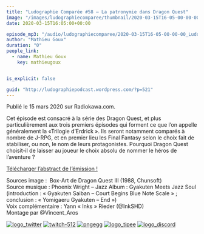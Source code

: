 ```yaml
---
title: "Ludographie Comparée #58 – La patronymie dans Dragon Quest"
image: "/images/ludographiecomparee/thumbnail/2020-03-15T16-05-00-00-00_LudographieCompare58LapatronymiedansDragonQuest.jpg"
date: 2020-03-15T16:05:00+00:00

episode_mp3: "/audio/ludographiecomparee/2020-03-15T16-05-00-00-00_LudographieCompare58LapatronymiedansDragonQuest.mp3"
author: "Mathieu Goux"
duration: "0"
people_link: 
  - name: Mathieu Goux
    key: mathieugoux


is_explicit: false

guid: "http://ludographiepodcast.wordpress.com/?p=521"
---
```


<PodcastHeader/>

<!-- ECRIRE LA DESCRIPTION DE L'EPISODE SOUS CETTE LIGNE -->
<p>Publié le 15 mars 2020 sur Radiokawa.com.</p>
<p>Cet épisode est consacré à la série des Dragon Quest, et plus particulièrement aux trois premiers épisodes qui forment ce que l’on appelle généralement la «Trilogie d’Erdrick ». Ils seront notamment comparés à nombre de J-RPG, et en premier lieu les Final Fantasy selon le choix fait de stabiliser, ou non, le nom de leurs protagonistes. Pourquoi Dragon Quest choisit-il de laisser au joueur le choix absolu de nommer le héros de l’aventure ?</p>
<p><a title="LC58_Abstract" href="/resources/ludographiecomparee/2020-03-15T16-05-00-00-00_LudographieCompare58LapatronymiedansDragonQuest/lc58_abstract.pdf" rel="nofollow">Télécharger l’abstract de l’émission !</a></p>
<p></p>
<a href="" rel="nofollow"></a>
 
<p>Sources image :&nbsp; Box-Art&nbsp;de&nbsp;Dragon Quest III (1988, Chunsoft)<br>
Source musique : Phoenix Wright – Jazz Album : Gyakuten Meets Jazz Soul (introduction : «&nbsp;Gyakuten Saiban – Court Begins Blue Note Scale&nbsp;» ; conclusion : «&nbsp;Yomigaeru Gyakuten – End&nbsp;»)<br>
Voix complémentaire : Yann «&nbsp;Inks&nbsp;» Rieder (@InkSHD)<br>
Montage par&nbsp;@Vincent_Aros</p>


<tr>
<td><a href="https://twitter.com/Gouximan" rel="nofollow"><img src="/resources/ludographiecomparee/2020-03-15T16-05-00-00-00_LudographieCompare58LapatronymiedansDragonQuest/logo_twitter-1.png" alt="logo_twitter"></a></td>
<td><a href="https://www.twitch.tv/mathieugoux" rel="nofollow"><img src="/resources/ludographiecomparee/2020-03-15T16-05-00-00-00_LudographieCompare58LapatronymiedansDragonQuest/twitch-512-1.png" alt="twitch-512"></a></td>
<td><a href="https://www.youtube.com/user/MattTheFatalifieur/videos" rel="nofollow"><img src="/resources/ludographiecomparee/2020-03-15T16-05-00-00-00_LudographieCompare58LapatronymiedansDragonQuest/pngegg.png" alt="pngegg"></a></td>
<td><a href="http://fr.tipeee.com/calvinball" rel="nofollow"><img src="/resources/ludographiecomparee/2020-03-15T16-05-00-00-00_LudographieCompare58LapatronymiedansDragonQuest/logo_tipee-1.png" alt="logo_tipee"></a></td>
<td><a href="https://discord.com/invite/4RnA9v7" rel="nofollow"><img src="/resources/ludographiecomparee/2020-03-15T16-05-00-00-00_LudographieCompare58LapatronymiedansDragonQuest/logo_discord-1.png" alt="logo_discord"></a></td>
</tr>




